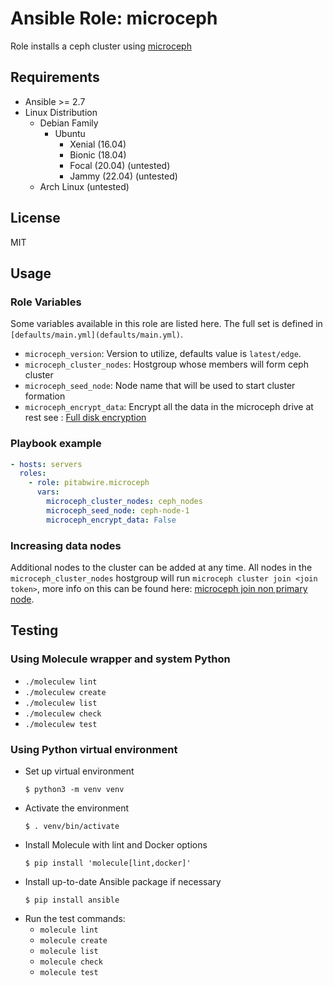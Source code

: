# Ansible Role: microceph

Role installs a ceph cluster using [microceph](https://canonical-microceph.readthedocs-hosted.com/en/latest/)

## Requirements

* Ansible >= 2.7
* Linux Distribution
    * Debian Family
        * Ubuntu
            * Xenial (16.04)
            * Bionic (18.04)
            * Focal (20.04) (untested)
            * Jammy (22.04) (untested)
    * Arch Linux (untested)

## License

MIT

## Usage

### Role Variables

Some variables available in this role are listed here.  The full set is
defined in `[defaults/main.yml](defaults/main.yml)`.

* `microceph_version`: Version to utilize, defaults value is `latest/edge`.
* `microceph_cluster_nodes`: Hostgroup whose members will form ceph cluster
* `microceph_seed_node`: Node name that will be used to start cluster formation
* `microceph_encrypt_data`: Encrypt all the data in the microceph drive at rest see : [Full disk encryption](https://canonical-microceph.readthedocs-hosted.com/en/latest/explanation/fde-osd/) 

### Playbook example

```yaml
- hosts: servers
  roles:
    - role: pitabwire.microceph
      vars:
        microceph_cluster_nodes: ceph_nodes
        microceph_seed_node: ceph-node-1
        microceph_encrypt_data: False
```


### Increasing data nodes

Additional nodes to the cluster can be added at any time. All nodes in the `microceph_cluster_nodes` hostgroup 
will run `microceph cluster join <join token>`, more info on this can be found here: [microceph join non primary node](https://canonical-microceph.readthedocs-hosted.com/en/latest/tutorial/multi-node/#join-the-non-primary-nodes-to-the-cluster).


## Testing

### Using Molecule wrapper and system Python

* `./moleculew lint`
* `./moleculew create`
* `./moleculew list`
* `./moleculew check`
* `./moleculew test`

### Using Python virtual environment

* Set up virtual environment
    ```
    $ python3 -m venv venv
    ```
* Activate the environment
    ```
    $ . venv/bin/activate
    ```
* Install Molecule with lint and Docker options
    ```
    $ pip install 'molecule[lint,docker]'
    ```
* Install up-to-date Ansible package if necessary
    ```
    $ pip install ansible
    ```
* Run the test commands:
  * `molecule lint`
  * `molecule create`
  * `molecule list`
  * `molecule check`
  * `molecule test`
